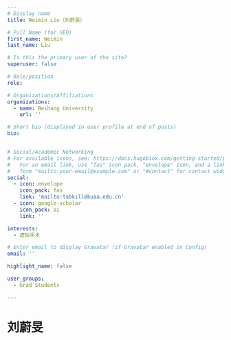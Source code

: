```yaml
---
# Display name
title: Weimin Liu（刘蔚旻）

# Full Name (for SEO)
first_name: Weimin
last_name: Liu

# Is this the primary user of the site?
superuser: false

# Role/position
role: 

# Organizations/Affiliations
organizations:
  - name: Beihang University
    url: ''

# Short bio (displayed in user profile at end of posts)
bio: 


# Social/Academic Networking
# For available icons, see: https://docs.hugoblox.com/getting-started/page-builder/#icons
#   For an email link, use "fas" icon pack, "envelope" icon, and a link in the
#   form "mailto:your-email@example.com" or "#contact" for contact widget.
social: 
  - icon: envelope
    icon_pack: fas
    link: 'mailto:tabkill@buaa.edu.cn'
  - icon: google-scholar
    icon_pack: ai
    link: ''

interests:
  - 虚拟手术

# Enter email to display Gravatar (if Gravatar enabled in Config)
email: ''

highlight_name: false

user_groups: 
  - Grad Students

---
```


# 刘蔚旻

